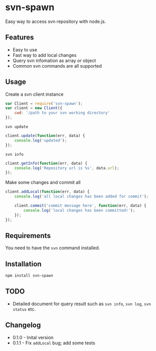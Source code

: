 # svn-spawn

Easy way to access svn repository with node.js.

## Features

- Easy to use
- Fast way to add local changes
- Query svn infomation as array or object
- Common svn commands are all supported

## Usage

Create a svn client instance

```js
var Client = require('svn-spawn');
var client = new Client({
    cwd: '/path to your svn working directory'
});
```
`svn update`

```js
client.update(function(err, data) {
    console.log('updated');
});
```

`svn info`

```js
client.getInfo(function(err, data) {
    console.log('Repository url is %s', data.url);
});
```

Make some changes and commit all

```js
client.addLocal(function(err, data) {
    console.log('all local changes has been added for commit');

    client.commit('commit message here', function(err, data) {
        console.log('local changes has been committed!');
    });
});
```

## Requirements

You need to have the `svn` command installed.

## Installation

```bash
npm install svn-spawn
```

## TODO

- Detailed document for query result such as `svn info`, `svn log`, `svn status` etc.

## Changelog

- 0.1.0 - Inital version
- 0.1.1 - Fix `addLocal` bug; add some tests